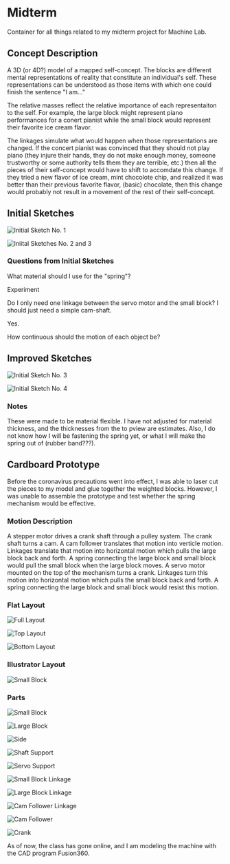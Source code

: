 # Midterm #

Container for all things related to my midterm project for Machine Lab.

## Concept Description ##
A 3D (or 4D?) model of a mapped self-concept. The blocks are different mental representations of reality that constitute an individual's self. These representations can be understood as those items with which one could finish the sentence "I am..." 

The relative masses reflect the relative importance of each representaiton to the self. For example, the large block might represent piano performances for a conert pianist while the small block would represent their favorite ice cream flavor. 

The linkages simulate what would happen when those representations are changed. If the concert pianist was convinced that they should not play piano (they injure their hands, they do not make enough money, someone trustworthy or some authority tells them they are terrible, etc.) then all the pieces of their self-concept would have to shift to accomdate this change. If they tried a new flavor of ice cream, mint chocolote chip, and realized it was better than their previous favorite flavor, (basic) chocolate, then this change would probably not result in a movement of the rest of their self-concept.

## Initial Sketches ##

![Initial Sketch No. 1](https://github.com/bassmonkey620/Machine-Lab/blob/master/midterm/referenceMedia/200226_midtermSketch_01.png)

![Iniital Sketches No. 2 and 3](https://github.com/bassmonkey620/Machine-Lab/blob/master/midterm/referenceMedia/200226_midtermSketch_02.png)

### Questions from Initial Sketches ###

What material should I use for the "spring"?

Experiment

Do I only need one linkage between the servo motor and the small block? I should just need a simple cam-shaft.

Yes.

How continuous should the motion of each object be?

## Improved Sketches ##

![Initial Sketch No. 3](https://github.com/bassmonkey620/Machine-Lab/blob/master/midterm/referenceMedia/200229_midtermSketch_03.jpg)

![Initial Sketch No. 4](https://github.com/bassmonkey620/Machine-Lab/blob/master/midterm/referenceMedia/200229_midtermSketch_04.jpg)

### Notes ###

These were made to be material flexible. I have not adjusted for material thickness, and the thicknesses from the to pview are estimates. Also, I do not know how I will be fastening the spring yet, or what I will make the spring out of (rubber band???).

## Cardboard Prototype ##

Before the coronavirus precautions went into effect, I was able to laser cut the pieces to my model and glue together the weighted blocks. However, I was unable to assemble the prototype and test whether the spring mechanism would be effective.

### Motion Description ###

A stepper motor drives a crank shaft through a pulley system. The crank shaft turns a cam. A cam follower translates that motion into verticle motion. Linkages translate that motion into horizontal motion which pulls the large block back and forth. A spring connecting the large block and small block would pull the small block when the large block moves. A servo motor mounted on the top of the mechanism turns a crank. Linkages turn this motion into horizontal motion which pulls the small block back and forth. A spring connecting the large block and small block would resist this motion.


### Flat Layout ###

![Full Layout](https://github.com/bassmonkey620/Machine-Lab/blob/master/midterm/referenceMedia/cardboardModel/200317_midterm_cardboard_fullLayout.jpg)

![Top Layout](https://github.com/bassmonkey620/Machine-Lab/blob/master/midterm/referenceMedia/cardboardModel/200317_midterm_cardboard_topLayoutElectronics.jpg)

![Bottom Layout](https://github.com/bassmonkey620/Machine-Lab/blob/master/midterm/referenceMedia/cardboardModel/200317_midterm_cardboard_bottomLayoutElectronics.jpg)

### Illustrator Layout ###

![Small Block](https://github.com/bassmonkey620/Machine-Lab/blob/master/midterm/referenceMedia/cardboardModel/200317_midterm_cardboard_layout.jpg)

### Parts ###

![Small Block](https://github.com/bassmonkey620/Machine-Lab/blob/master/midterm/referenceMedia/cardboardModel/200302_midterm_cardboard_smallBlock.jpg)

![Large Block](https://github.com/bassmonkey620/Machine-Lab/blob/master/midterm/referenceMedia/cardboardModel/200317_midterm_cardboard_largeBlock.jpg)

![Side](https://github.com/bassmonkey620/Machine-Lab/blob/master/midterm/referenceMedia/cardboardModel/200317_midterm_cardboard_side.jpg)

![Shaft Support](https://github.com/bassmonkey620/Machine-Lab/blob/master/midterm/referenceMedia/cardboardModel/200317_midterm_cardboard_shaftSupport.jpg)

![Servo Support](https://github.com/bassmonkey620/Machine-Lab/blob/master/midterm/referenceMedia/cardboardModel/200317_midterm_cardboard_servoSupport.jpg)

![Small Block Linkage](https://github.com/bassmonkey620/Machine-Lab/blob/master/midterm/referenceMedia/cardboardModel/200317_midterm_cardboard_linkageSmallBlock.jpg)

![Large Block Linkage](https://github.com/bassmonkey620/Machine-Lab/blob/master/midterm/referenceMedia/cardboardModel/200317_midterm_cardboard_linkageLargeBlock.jpg)

![Cam Follower Linkage](https://github.com/bassmonkey620/Machine-Lab/blob/master/midterm/referenceMedia/cardboardModel/200317_midterm_cardboard_linkageCamFollower.jpg)

![Cam Follower](https://github.com/bassmonkey620/Machine-Lab/blob/master/midterm/referenceMedia/cardboardModel/200317_midterm_cardboard_camFollower.jpg)

![Crank](https://github.com/bassmonkey620/Machine-Lab/blob/master/midterm/referenceMedia/cardboardModel/200317_midterm_cardboard_crank.jpg)

As of now, the class has gone online, and I am modeling the machine with the CAD program Fusion360.
